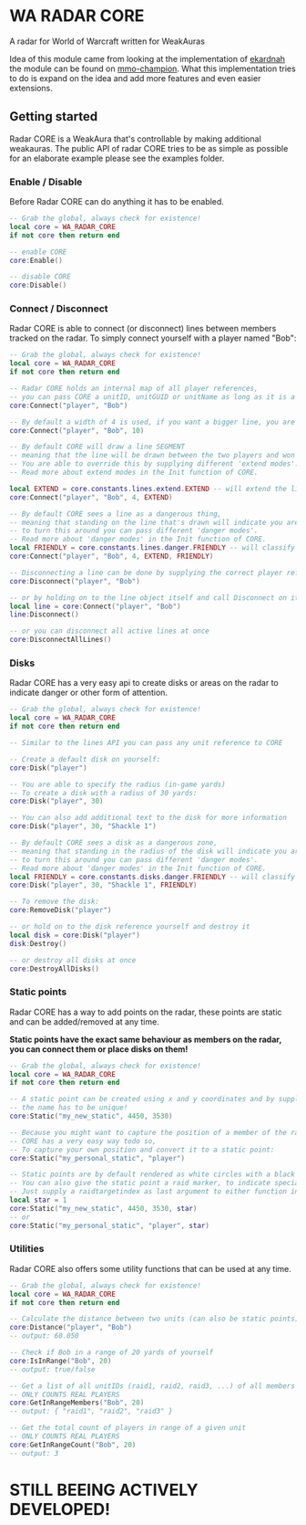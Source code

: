# WA RADAR CORE
A radar for World of Warcraft written for WeakAuras

Idea of this module came from looking at the implementation of [ekardnah](http://www.mmo-champion.com/members/742395-ekardnah) the module can be found on [mmo-champion](http://www.mmo-champion.com/threads/1839869-Raid-HUD-plotter-for-WeakAuras).
What this implementation tries to do is expand on the idea and add more features and even easier extensions.

## Getting started

Radar CORE is a WeakAura that's controllable by making additional weakauras. The public API of radar CORE tries to be as simple as possible for an elaborate example please see the examples folder.

### Enable / Disable

Before Radar CORE can do anything it has to be enabled.

```lua
-- Grab the global, always check for existence!
local core = WA_RADAR_CORE
if not core then return end

-- enable CORE
core:Enable()

-- disable CORE
core:Disable()
```

### Connect / Disconnect
Radar CORE is able to connect (or disconnect) lines between members tracked on the radar. To simply connect yourself with a player named "Bob":

```lua
-- Grab the global, always check for existence!
local core = WA_RADAR_CORE
if not core then return end

-- Radar CORE holds an internal map of all player references,
-- you can pass CORE a unitID, unitGUID or unitName as long as it is a member of the group CORE knows who it is.
core:Connect("player", "Bob")

-- By default a width of 4 is used, if you want a bigger line, you are free to adjust the width
core:Connect("player", "Bob", 10)

-- By default CORE will draw a line SEGMENT
-- meaning that the line will be drawn between the two players and won't be extended.
-- You are able to override this by supplying different 'extend modes'.
-- Read more about extend modes in the Init function of CORE.

local EXTEND = core.constants.lines.extend.EXTEND -- will extend the line both ways
core:Connect("player", "Bob", 4, EXTEND)

-- By default CORE sees a line as a dangerous thing,
-- meaning that standing on the line that's drawn will indicate you are in danger,
-- to turn this around you can pass different 'danger modes'.
-- Read more about 'danger modes' in the Init function of CORE.
local FRIENDLY = core.constants.lines.danger.FRIENDLY -- will classify the line as friendly
core:Connect("player", "Bob", 4, EXTEND, FRIENDLY)

-- Disconnecting a line can be done by supplying the correct player references again
core:Disconnect("player", "Bob")

-- or by holding on to the line object itself and call Disconnect on it directly
local line = core:Connect("player", "Bob")
line:Disconnect()

-- or you can disconnect all active lines at once
core:DisconnectAllLines()
```
### Disks
Radar CORE has a very easy api to create disks or areas on the radar to indicate danger or other form of attention.

```lua
-- Grab the global, always check for existence!
local core = WA_RADAR_CORE
if not core then return end

-- Similar to the lines API you can pass any unit reference to CORE

-- Create a default disk on yourself:
core:Disk("player")

-- You are able to specify the radius (in-game yards)
-- To create a disk with a radius of 30 yards:
core:Disk("player", 30)

-- You can also add additional text to the disk for more information
core:Disk("player", 30, "Shackle 1")

-- By default CORE sees a disk as a dangerous zone,
-- meaning that standing in the radius of the disk will indicate you are in danger,
-- to turn this around you can pass different 'danger modes'.
-- Read more about 'danger modes' in the Init function of CORE.
local FRIENDLY = core.constants.disks.danger.FRIENDLY -- will classify the disk area as friendly
core:Disk("player", 30, "Shackle 1", FRIENDLY)

-- To remove the disk:
core:RemoveDisk("player")

-- or hold on to the disk reference yourself and destroy it
local disk = core:Disk("player")
disk:Destroy()

-- or destroy all disks at once
core:DestroyAllDisks()
```

### Static points
Radar CORE has a way to add points on the radar, these points are static and can be added/removed at any time.

**Static points have the exact same behaviour as members on the radar, you can connect them or place disks on them!**

```lua
-- Grab the global, always check for existence!
local core = WA_RADAR_CORE
if not core then return end

-- A static point can be created using x and y coordinates and by supplying a name
-- the name has to be unique!
core:Static("my_new_static", 4450, 3530)

-- Because you might want to capture the position of a member of the raid and turn it into a static point
-- CORE has a very easy way todo so,
-- To capture your own position and convert it to a static point:
core:Static("my_personal_static", "player")

-- Static points are by default rendered as white circles with a black dot in the middle
-- You can also give the static point a raid marker, to indicate special points on the map
-- Just supply a raidtargetindex as last argument to either function invocation.
local star = 1
core:Static("my_new_static", 4450, 3530, star)
-- or
core:Static("my_personal_static", "player", star)
```

### Utilities
Radar CORE also offers some utility functions that can be used at any time.

```lua
-- Grab the global, always check for existence!
local core = WA_RADAR_CORE
if not core then return end

-- Calculate the distance between two units (can also be static points)
core:Distance("player", "Bob")
-- output: 60.050

-- Check if Bob in a range of 20 yards of yourself
core:IsInRange("Bob", 20)
-- output: true/false

-- Get a list of all unitIDs (raid1, raid2, raid3, ...) of all members in range of a given unit
-- ONLY COUNTS REAL PLAYERS
core:GetInRangeMembers("Bob", 20)
-- output: { "raid1", "raid2", "raid3" }

-- Get the total count of players in range of a given unit
-- ONLY COUNTS REAL PLAYERS
core:GetInRangeCount("Bob", 20)
-- output: 3

```

# STILL BEEING ACTIVELY DEVELOPED!
